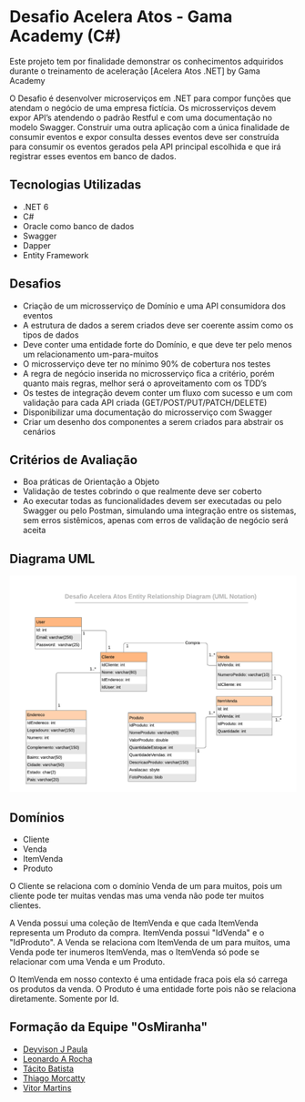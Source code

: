 # Desafio Acelera Atos - Gama Academy (C#)

Este projeto tem por finalidade demonstrar os conhecimentos adquiridos durante o treinamento de aceleração [Acelera Atos .NET] by Gama Academy

  O Desafio é desenvolver microserviços em .NET para compor funções que atendam o negócio de uma empresa fictícia. Os microsserviços devem expor API’s atendendo o padrão Restful e com uma documentação no modelo Swagger.
  Construir uma outra aplicação com a única finalidade de consumir eventos e expor consulta desses eventos deve ser construída para consumir os eventos gerados pela API principal escolhida e que irá registrar esses eventos em banco de dados.

## Tecnologias Utilizadas

- .NET 6
- C#
- Oracle como banco de dados
- Swagger
- Dapper
- Entity Framework

## Desafios

- Criação de um microsserviço de Domínio e uma API consumidora dos eventos
- A estrutura de dados a serem criados deve ser coerente assim como os tipos de dados
- Deve conter uma entidade forte do Domínio, e que deve ter pelo menos um relacionamento um-para-muitos
- O microsserviço deve ter no mínimo 90% de cobertura nos testes
- A regra de negócio inserida no microsserviço fica a critério, porém quanto mais regras, melhor será o aproveitamento com os TDD’s
- Os testes de integração devem conter um fluxo com sucesso e um com validação para cada API criada (GET/POST/PUT/PATCH/DELETE)
- Disponibilizar uma documentação do microsserviço com Swagger
- Criar um desenho dos componentes a serem criados para abstrair os cenários

## Critérios de Avaliação

-  Boa práticas de Orientação a Objeto
- Validação de testes cobrindo o que realmente deve ser coberto
- Ao executar todas as funcionalidades devem ser executadas ou pelo Swagger ou pelo Postman, simulando uma integração entre os sistemas, sem erros sistêmicos, apenas com erros de validação de negócio será aceita

## Diagrama UML
<p align="center">
  <img src="diagrama.png" title="diagrama uml">
</p>

## Domínios
- Cliente
- Venda
- ItemVenda
- Produto

O Cliente se relaciona com o domínio Venda de um para muitos, pois um cliente pode ter muitas vendas mas uma venda não pode ter muitos clientes. 

A Venda possui uma coleção de ItemVenda e que cada ItemVenda representa um Produto da compra. ItemVenda possui "IdVenda" e o "IdProduto". A Venda se relaciona com ItemVenda de um para muitos, uma Venda pode ter inumeros ItemVenda, mas o ItemVenda só pode se relacionar com uma Venda e um Produto.

O ItemVenda em nosso contexto é uma entidade fraca pois ela só carrega os produtos da venda. O Produto é uma entidade forte pois não se relaciona diretamente. Somente por Id.

## Formação da Equipe "OsMiranha"

- <a href="https://github.com/deyvisonjp">Deyvison J Paula </a>
- <a href="https://github.com/leoasprinorocha">Leonardo A Rocha </a>
- <a href="https://github.com/tacitobatista">Tácito Batista </a>
- <a href="https://github.com/thiagomorcatty">Thiago Morcatty </a>
- <a href="https://github.com/vitormartins1">Vitor Martins </a>
